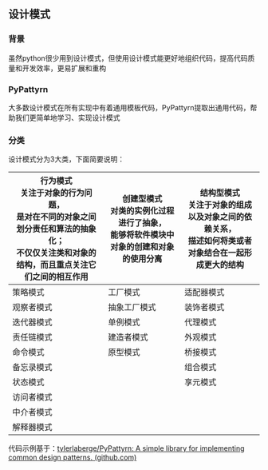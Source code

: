 ## 设计模式

### 背景

虽然python很少用到设计模式，但使用设计模式能更好地组织代码，提高代码质量和开发效率，更易扩展和重构

### PyPattyrn

大多数设计模式在所有实现中有着通用模板代码，PyPattyrn提取出通用代码，帮助我们更简单地学习、实现设计模式

### 分类

设计模式分为3大类，下面简要说明：

| 行为模式<br />关注于对象的行为问题，<br />是对在不同的对象之间划分责任和算法的抽象化；<br />不仅仅关注类和对象的结构，而且重点关注它们之间的**相互作用** | 创建型模式<br />对类的实例化过程进行了抽象，<br />能够将软件模块中**对象的创建**和对象的使用分离 | 结构型模式<br />关注于对象的组成以及对象之间的依赖关系，<br />描述如何将类或者对象结合在一起形成更大的结构 |
| -------------------------------------------------------------------------------------------------------------------------------------------------------------- | ------------------------------------------------------------------------------------------------------ | ---------------------------------------------------------------------------------------------------------- |
| 策略模式                                                                                                                                                       | 工厂模式                                                                                               | 适配器模式                                                                                                 |
| 观察者模式                                                                                                                                                     | 抽象工厂模式                                                                                           | 装饰者模式                                                                                                 |
| 迭代器模式                                                                                                                                                     | 单例模式                                                                                               | 代理模式                                                                                                   |
| 责任链模式                                                                                                                                                     | 建造者模式                                                                                             | 外观模式                                                                                                   |
| 命令模式                                                                                                                                                       | 原型模式                                                                                               | 桥接模式                                                                                                   |
| 备忘录模式                                                                                                                                                     |                                                                                                        | 组合模式                                                                                                   |
| 状态模式                                                                                                                                                       |                                                                                                        | 享元模式                                                                                                   |
| 访问者模式                                                                                                                                                     |                                                                                                        |                                                                                                            |
| 中介者模式                                                                                                                                                     |                                                                                                        |                                                                                                            |
| 解释器模式                                                                                                                                                     |                                                                                                        |                                                                                                            |

代码示例基于：[tylerlaberge/PyPattyrn: A simple library for implementing common design patterns. (github.com)](https://github.com/tylerlaberge/PyPattyrn)
